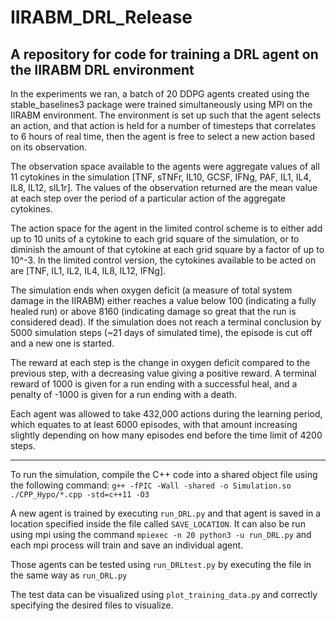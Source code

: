 # IIRABM_DRL_Release
A repository for code for training a DRL agent on the IIRABM DRL environment
---

In the experiments we ran, a batch of 20 DDPG agents created using the stable_baselines3 package were trained simultaneously using MPI on the IIRABM environment. The environment is set up such that the agent selects an action, and that action is held for a number of timesteps that correlates to 6 hours of real time, then the agent is free to select a new action based on its observation.

The observation space available to the agents were aggregate values of all 11 cytokines in the simulation [TNF, sTNFr, IL10, GCSF, IFNg, PAF, IL1, IL4, IL8, IL12, sIL1r]. The values of the observation returned are the mean value at each step over the period of a particular action of the aggregate cytokines.

The action space for the agent in the limited control scheme is to either add up to 10 units of a cytokine to each grid square of the simulation, or to diminish the amount of that cytokine at each grid square by a factor of up to 10^-3. In the limited control version, the cytokines available to be acted on are [TNF, IL1, IL2, IL4, IL8, IL12, IFNg].

The simulation ends when oxygen deficit (a measure of total system damage in the IIRABM) either reaches a value below 100 (indicating a fully healed run) or above 8160 (indicating damage so great that the run is considered dead). If the simulation does not reach a terminal conclusion by 5000 simulation steps (~21 days of simulated time), the episode is cut off and a new one is started.

The reward at each step is the change in oxygen deficit compared to the previous step, with a decreasing value giving a positive reward. A terminal reward of 1000 is given for a run ending with a successful heal, and a penalty of -1000 is given for a run ending with a death.

Each agent was allowed to take 432,000 actions during the learning period, which equates to at least 6000 episodes, with that amount increasing slightly depending on how many episodes end before the time limit  of 4200 steps.



---


To run the simulation, compile the C++ code into a shared object file using the following command:
`g++ -fPIC -Wall -shared -o Simulation.so ./CPP_Hypo/*.cpp -std=c++11 -O3`

A new agent is trained by executing `run_DRL.py` and that agent is saved in a location specified inside the file called `SAVE_LOCATION`.
It can also be run using mpi using the command `mpiexec -n 20 python3 -u run_DRL.py` and each mpi process will train and save an individual agent.

Those agents can be tested using `run_DRLtest.py` by executing the file in the same way as `run_DRL.py`

The test data can be visualized using `plot_training_data.py` and correctly specifying the desired files to visualize.
